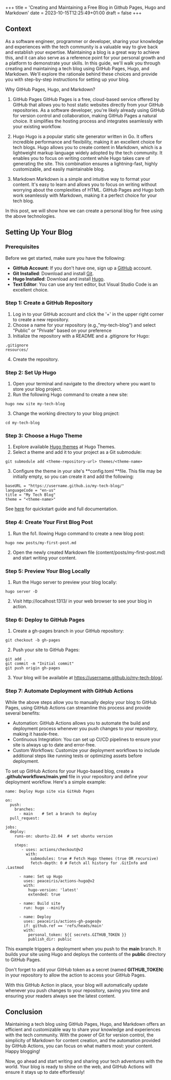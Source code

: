 +++
title = 'Creating and Maintaining a Free Blog in Github Pages, Hugo and Markdown'
date = 2023-10-15T12:25:49+01:00
draft = false
+++

## Context

As a software engineer, programmer or developer, sharing your knowledge and experiences with the tech community is a valuable way to give back and establish your expertise. Maintaining a blog is a great way to achieve this, and it can also serve as a reference point for your personal growth and a platform to demonstrate your skills. In this guide, we'll walk you through creating and maintaining a tech blog using GitHub Pages, Hugo, and Markdown. We'll explore the rationale behind these choices and provide you with step-by-step instructions for setting up your blog.

Why GitHub Pages, Hugo, and Markdown?

1. GitHub Pages
   GitHub Pages is a free, cloud-based service offered by GitHub that allows you to host static websites directly from your GitHub repositories. As a software developer, you're likely already using GitHub for version control and collaboration, making GitHub Pages a natural choice. It simplifies the hosting process and integrates seamlessly with your existing workflow.

2. Hugo
   Hugo is a popular static site generator written in Go. It offers incredible performance and flexibility, making it an excellent choice for tech blogs. Hugo allows you to create content in Markdown, which is a lightweight markup language widely adopted by the tech community. It enables you to focus on writing content while Hugo takes care of generating the site. This combination ensures a lightning-fast, highly customizable, and easily maintainable blog.

3. Markdown
   Markdown is a simple and intuitive way to format your content. It's easy to learn and allows you to focus on writing without worrying about the complexities of HTML. GitHub Pages and Hugo both work seamlessly with Markdown, making it a perfect choice for your tech blog.

In this post, we will show how we can create a personal blog for free using the above technologies.

## Setting Up Your Blog

### Prerequisites

Before we get started, make sure you have the following:

- **GitHub Account**: If you don't have one, sign up a [GitHub](https://github.com/) account.
- **Git Installed**: Download and install [Git](https://git-scm.com/downloads).
- **Hugo Installed**: Download and install [Hugo](https://gohugo.io/installation/).
- **Text Editor**: You can use any text editor, but Visual Studio Code is an excellent choice.

### Step 1: Create a GitHub Repository

1. Log in to your GitHub account and click the '+' in the upper right corner to create a new repository.
2. Choose a name for your repository (e.g.,"my-tech-blog") and select "Public" or "Private" based on your preference
3. Initialize the repository with a README and a .gitignore for Hugo:

```
.gitignore
resources/
```

4. Create the repository.

### Step 2: Set Up Hugo

1. Open your terminal and navigate to the directory where you want to store your blog project.
2. Run the following Hugo command to create a new site:

```
hugo new site my-tech-blog
```

3. Change the working directory to your blog project:

```
cd my-tech-blog
```

### Step 3: Choose a Hugo Theme

1. Explore available [Hugo themes](https://themes.gohugo.io/) at Hugo Themes.
2. Select a theme and add it to your project as a Git submodule:

```
git submodule add <theme-repository-url> themes/<theme-name>
```

3. Configure the theme in your site's **config.toml **file. This file may be initially empty, so you can create it and add the following:

```
baseURL = "https://username.github.io/my-tech-blog/"
languageCode = "en-us"
title = "My Tech Blog"
theme = "<theme-name>"
```

See [here](https://gohugo.io/) for quickstart guide and full documentation.

### Step 4: Create Your First Blog Post

1. Run the fo1. llowing Hugo command to create a new blog post:

```
hugo new posts/my-first-post.md
```

2. Open the newly created Markdown file (content/posts/my-first-post.md) and start writing your content.

### Step 5: Preview Your Blog Locally

1. Run the Hugo server to preview your blog locally:

```
hugo server -D
```

2. Visit http://localhost:1313/ in your web browser to see your blog in action.

### Step 6: Deploy to GitHub Pages

1. Create a gh-pages branch in your GitHub repository:

```
git checkout -b gh-pages
```

2. Push your site to GitHub Pages:

```
git add .
git commit -m "Initial commit"
git push origin gh-pages
```

3. Your blog will be available at https://username.github.io/my-tech-blog/.

### Step 7: Automate Deployment with GitHub Actions

While the above steps allow you to manually deploy your blog to GitHub Pages, using GitHub Actions can streamline this process and provide several benefits:

- Automation: GitHub Actions allows you to automate the build and deployment process whenever you push changes to your repository, making it hassle-free.
- Continuous Integration: You can set up CI/CD pipelines to ensure your site is always up to date and error-free.
- Custom Workflows: Customize your deployment workflows to include additional steps like running tests or optimizing assets before deployment.

To set up GitHub Actions for your Hugo-based blog, create a **.github/workflows/main.yml** file in your repository and define your deployment workflow. Here's a simple example:

```
name: Deploy Hugo site via GitHub Pages

on:
  push:
    branches:
      - main    # Set a branch to deploy
  pull_request:

jobs:
  deploy:
    runs-on: ubuntu-22.04  # set ubuntu version

    steps:
       - uses: actions/checkout@v2
         with:
           submodules: true # Fetch Hugo themes (true OR recursive)
           fetch-depth: 0 # Fetch all history for .GitInfo and .Lastmod

      - name: Set up Hugo
        uses: peaceiris/actions-hugo@v2
        with:
          hugo-version: 'latest'
          extended: true

      - name: Build site
        run: hugo --minify

      - name: Deploy
        uses: peaceiris/actions-gh-pages@v
        if: github.ref == 'refs/heads/main'
        with:
          personal_token: ${{ secrets.GITHUB_TOKEN }}
          publish_dir: public
```

This example triggers a deployment when you push to the **main** branch. It builds your site using Hugo and deploys the contents of the **public** directory to GitHub Pages.

Don't forget to add your GitHub token as a secret (named **GITHUB_TOKEN**) in your repository to allow the action to access your GitHub Pages.

With this GitHub Action in place, your blog will automatically update whenever you push changes to your repository, saving you time and ensuring your readers always see the latest content.

## Conclusion

Maintaining a tech blog using GitHub Pages, Hugo, and Markdown offers an efficient and customizable way to share your knowledge and experiences with the tech community. With the power of Git for version control, the simplicity of Markdown for content creation, and the automation provided by GitHub Actions, you can focus on what matters most: your content. Happy blogging!

Now, go ahead and start writing and sharing your tech adventures with the world. Your blog is ready to shine on the web, and GitHub Actions will ensure it stays up to date effortlessly!
